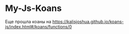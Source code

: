 # My-Js-Koans

Еще прошла коаны на https://kalisjoshua.github.io/koans-js/index.html#/koans/functions/0
